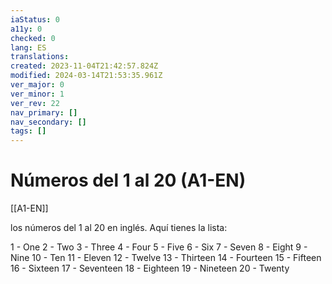 ```yaml
---
iaStatus: 0
a11y: 0
checked: 0
lang: ES
translations: 
created: 2023-11-04T21:42:57.824Z
modified: 2024-03-14T21:53:35.961Z
ver_major: 0
ver_minor: 1
ver_rev: 22
nav_primary: []
nav_secondary: []
tags: []
---
```

# Números del 1 al 20  (A1-EN)

[[A1-EN]]

los números del 1 al 20 en inglés. Aquí tienes la lista:

1 - One 
2 - Two 
3 - Three 
4 - Four 
5 - Five 
6 - Six 
7 - Seven 
8 - Eight 
9 - Nine 
10 - Ten 
11 - Eleven 
12 - Twelve 
13 - Thirteen 
14 - Fourteen 
15 - Fifteen 
16 - Sixteen 
17 - Seventeen 
18 - Eighteen 
19 - Nineteen 
20 - Twenty

